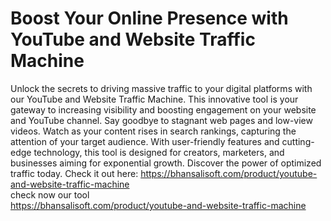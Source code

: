# Boost Your Online Presence with YouTube and Website Traffic Machine
Unlock the secrets to driving massive traffic to your digital platforms with our YouTube and Website Traffic Machine. This innovative tool is your gateway to increasing visibility and boosting engagement on your website and YouTube channel. Say goodbye to stagnant web pages and low-view videos. Watch as your content rises in search rankings, capturing the attention of your target audience. With user-friendly features and cutting-edge technology, this tool is designed for creators, marketers, and businesses aiming for exponential growth. Discover the power of optimized traffic today. Check it out here: https://bhansalisoft.com/product/youtube-and-website-traffic-machine<br/> check now our tool <br/> https://bhansalisoft.com/product/youtube-and-website-traffic-machine
